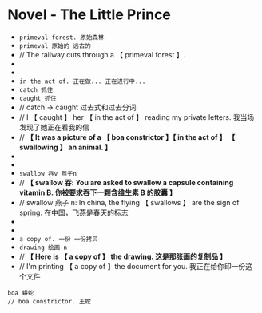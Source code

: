 # Novel - The Little Prince

- `primeval forest. 原始森林`
- `primeval 原始的 远古的`
- // The railway cuts through a 【 primeval forest 】.
-
-
- `in the act of. 正在做... 正在进行中...`
- `catch 抓住`
- `caught 抓住`
- // catch -> caught 过去式和过去分词
- // I 【 caught 】 her 【 in the act of 】 reading my private letters. 我当场发现了她正在看我的信
- // **【 It was a picture of a 【 boa constrictor 】【 in the act of 】 【 swallowing 】 an animal. 】**
-
-
- `swallow 吞v 燕子n`
- // **【 swallow 吞: You are asked to swallow a capsule containing vitamin B. 你被要求吞下一颗含维生素 B 的胶囊 】**
- // swallow 燕子 n: In china, the flying 【 swallows 】 are the sign of spring. 在中国，飞燕是春天的标志
-
-
- `a copy of. 一份 一份拷贝`
- `drawing 绘画 n`
- // **【 Here is 【 a copy of 】 the drawing. 这是那张画的复制品 】**
- // I'm printing 【 a copy of 】the document for you. 我正在给你印一份这个文件

```
boa 蟒蛇
// boa constrictor. 王蛇
```
